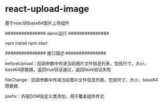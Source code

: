 # react-upload-image
基于react的base64图片上传组件

###############   demo运行   ###############

npm install
npm start



###############   接口描述   ###############

beforeUpload：回调参数中传递当前图片文件信息列表，包括尺寸，大小，base64原数据，返回true验证通过，返回fasle验证失败

fileChange：回调参数中传递当前图片文件信息列表，包括尺寸，大小，base64原数据

prefix：外层DOM自定义类添加，用于覆盖组件样式
